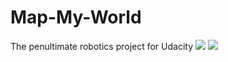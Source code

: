 # Map-My-World
The penultimate robotics project for Udacity
![](https://github.com/stickmonster/Where-am-I/blob/main/3d%20map&20my%20world.JPG)
![](https://github.com/stickmonster/Where-am-I/blob/main/https:map%20my%20world%20further%20database%20output.JPG)


